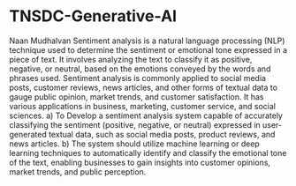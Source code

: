 # TNSDC-Generative-AI
Naan Mudhalvan
Sentiment analysis is a natural language processing (NLP) technique used to determine the sentiment or emotional tone expressed in a piece of text. It involves analyzing the text to classify it as positive, negative, or neutral, based on the emotions conveyed by the words and phrases used. Sentiment analysis is commonly applied to social media posts, customer reviews, news articles, and other forms of textual data to gauge public opinion, market trends, and customer satisfaction. It has various applications in business, marketing, customer service, and social sciences.
a) To Develop a sentiment analysis system capable of accurately classifying the sentiment (positive, negative, or neutral) expressed in user-generated textual data, such as social media posts, product reviews, and news articles. 
b) The system should utilize machine learning or deep learning techniques to automatically identify and classify the emotional tone of the text, enabling businesses to gain insights into customer opinions, market trends, and public perception.
